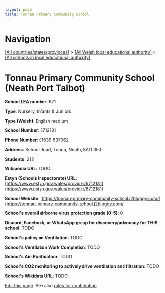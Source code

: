 ```yaml
---
layout: page
title: Tonnau Primary Community School
---
```

# Navigation

[[All countries/states/provinces]](../../..) > [[All Welsh local educational authority]](../..) > [[All schools in local educational authority]](..)

# Tonnau Primary Community School (Neath Port Talbot)

**School LEA number**: 671

**Type**: Nursery, Infants & Juniors

**Type (Welsh)**: English medium

**School Number**: 6712181

**Phone Number**: 01639 637062

**Address**: School Road, Tonna, Neath, SA11 3EJ

**Students**: 212

**Wikipedia URL**: TODO

**Estyn (Schools Inspectorate) URL**: [https://www.estyn.gov.wales/provider/6712181](https://www.estyn.gov.wales/provider/6712181)

**School Website**: [https://tonnau-primary-community-school.j2bloggy.com/](https://tonnau-primary-community-school.j2bloggy.com/)

**School's overall airborne virus protection grade (0-5)**: 0

**Discord, Facebook, or WhatsApp group for discovery/advocacy for THIS school**: TODO

**School's policy on Ventilation**: TODO

**School's Ventilation Work Completion**: TODO

**School's Air-Purification**: TODO

**School's CO2 monitoring to actively drive ventilation and filtration**: TODO

**School's Wikidata URL**: TODO




[Edit this page](https://github.com/ventilate-schools/Wales/edit/prif/./Neath_Port_Talbot/Tonnau_Primary_Community_School.md). See also [rules for contribution](../../../contribution-rules/)